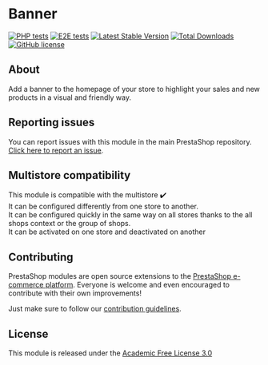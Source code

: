 # Banner

[![PHP tests](https://github.com/PrestaShop/ps_banner/actions/workflows/php.yml/badge.svg)](https://github.com/PrestaShop/ps_banner/actions/workflows/php.yml)
[![E2E tests](https://github.com/PrestaShop/ps_banner/actions/workflows/e2eTests.yml/badge.svg)](https://github.com/PrestaShop/ps_banner/actions/workflows/e2eTests.yml)
[![Latest Stable Version](https://poser.pugx.org/PrestaShop/ps_banner/v)](//packagist.org/packages/PrestaShop/ps_banner)
[![Total Downloads](https://poser.pugx.org/PrestaShop/ps_banner/downloads)](//packagist.org/packages/PrestaShop/ps_banner)
[![GitHub license](https://img.shields.io/github/license/PrestaShop/ps_banner)](https://github.com/PrestaShop/ps_banner/LICENSE.md)

## About

Add a banner to the homepage of your store to highlight your sales and new products in a visual and friendly way.

## Reporting issues

You can report issues with this module in the main PrestaShop repository. [Click here to report an issue][report-issue]. 

## Multistore compatibility

This module is compatible with the multistore :heavy_check_mark: <br/>
It can be configured differently from one store to another.<br/>
It can be configured quickly in the same way on all stores thanks to the all shops context or the group of shops.<br/>
It can be activated on one store and deactivated on another

## Contributing

PrestaShop modules are open source extensions to the [PrestaShop e-commerce platform][prestashop]. Everyone is welcome and even encouraged to contribute with their own improvements!

Just make sure to follow our [contribution guidelines][contribution-guidelines].

## License

This module is released under the [Academic Free License 3.0][AFL-3.0] 

[report-issue]: https://github.com/PrestaShop/PrestaShop/issues/new/choose
[prestashop]: https://www.prestashop-project.org/
[contribution-guidelines]: https://devdocs.prestashop.com/8/contribute/contribution-guidelines/project-modules/
[AFL-3.0]: https://opensource.org/licenses/AFL-3.0
